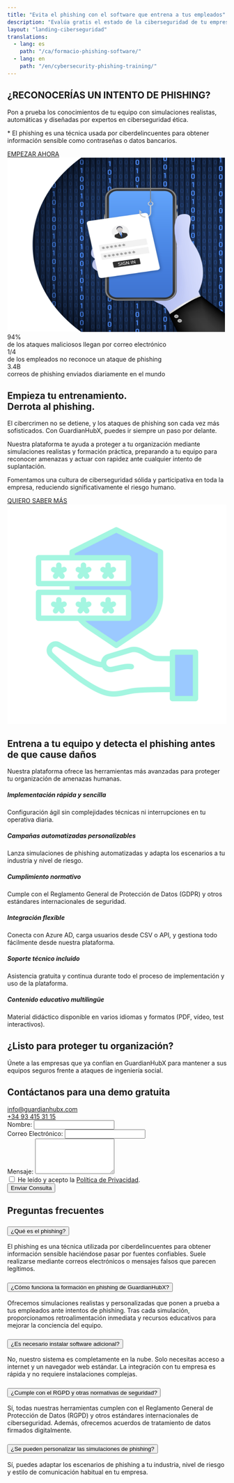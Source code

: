 ```yaml
---
title: "Evita el phishing con el software que entrena a tus empleados"
description: "Evalúa gratis el estado de la ciberseguridad de tu empresa con GuardianHubX. Entrena a tu equipo contra ataques de phishing con simulaciones realistas y personalizadas."
layout: "landing-ciberseguridad"
translations:
  - lang: es
    path: "/ca/formacio-phishing-software/"
  - lang: en
    path: "/en/cybersecurity-phishing-training/"
---
```


<!-- Hero Section -->
<section class="landing-hero-section">
  <div class="container">
    <div class="row align-items-center">
      <div class="col-lg-6 landing-fade-in">
        <h1 class="landing-hero-title">¿RECONOCERÍAS UN INTENTO DE PHISHING?</h1>
        <p class="landing-hero-subtitle">Pon a prueba los conocimientos de tu equipo con simulaciones realistas, automáticas y diseñadas por expertos en ciberseguridad ética.</p>
        <p class="landing-hero-disclaimer">* El phishing es una técnica usada por ciberdelincuentes para obtener información sensible como contraseñas o datos bancarios.</p>
        <a href="/es/formacion-phishing-software#contact" class="landing-btn landing-btn-primary" rel="nofollow">
          EMPEZAR AHORA <i class="fas fa-arrow-right landing-arrow-soft-green"></i>
        </a>
      </div>
      <div class="col-lg-6 text-center landing-slide-in-right">
        <div class="landing-hero-img-wrapper">
          <img src="/img/formacion-phishing.svg" alt="Software de formación en phishing para empresas" class="landing-hero-img-custom" width="500" height="400" loading="lazy">
        </div>
      </div>
    </div>
  </div>
</section>

<!-- Stats Highlight -->
<section class="landing-stats-highlight">
  <div class="container">
    <div class="row text-center">
      <div class="col-md-4 mb-4 landing-fade-in">
        <div class="landing-stat-number">94%</div>
        <div class="landing-stat-text">de los ataques maliciosos llegan por correo electrónico</div>
      </div>
      <div class="col-md-4 mb-4 landing-fade-in">
        <div class="landing-stat-number">1/4</div>
        <div class="landing-stat-text">de los empleados no reconoce un ataque de phishing</div>
      </div>
      <div class="col-md-4 mb-4 landing-fade-in">
        <div class="landing-stat-number">3.4B</div>
        <div class="landing-stat-text">correos de phishing enviados diariamente en el mundo</div>
      </div>
    </div>
  </div>
</section>

<!-- Entrenamiento Section -->
<section class="landing-section">
  <div class="container">
    <div class="row align-items-center">
      <div class="col-lg-8 landing-slide-in-left">
        <h2 class="landing-section-title text-start">Empieza tu entrenamiento.<br>Derrota al phishing.</h2>
        <p class="mb-3 landing-text-muted">El cibercrimen no se detiene, y los ataques de phishing son cada vez más sofisticados. Con GuardianHubX, puedes ir siempre un paso por delante.</p>
        <p class="mb-3 landing-text-muted">Nuestra plataforma te ayuda a proteger a tu organización mediante simulaciones realistas y formación práctica, preparando a tu equipo para reconocer amenazas y actuar con rapidez ante cualquier intento de suplantación.</p>
        <p class="mb-4 landing-text-muted">Fomentamos una cultura de ciberseguridad sólida y participativa en toda la empresa, reduciendo significativamente el riesgo humano.</p>
        <a href="/es/formacion-phishing-software#contact" class="landing-btn landing-btn-primary" rel="nofollow">
          QUIERO SABER MÁS <i class="fas fa-arrow-right landing-arrow-soft-green"></i>
        </a>
      </div>
      <div class="col-lg-4 text-center landing-slide-in-right">
        <img src="/img/phishing-software.svg" alt="Software para formación en phishing empresarial" class="img-fluid landing-training-img" loading="lazy">
      </div>
    </div>
  </div>
</section>

<!-- Benefits Section -->
<section class="landing-section landing-section-alt">
  <div class="container">
    <h2 class="landing-section-title landing-fade-in">Entrena a tu equipo y detecta el phishing antes de que cause daños</h2>
    <p class="landing-section-subtitle landing-fade-in">Nuestra plataforma ofrece las herramientas más avanzadas para proteger tu organización de amenazas humanas.</p>
    <div class="row g-4">
      <div class="col-lg-4 col-md-6 landing-fade-in">
        <div class="landing-benefit-card">
          <div class="landing-benefit-icon">
            <i class="fas fa-rocket"></i>
          </div>
          <h5 class="landing-benefit-title">Implementación rápida y sencilla</h5>
          <p class="landing-benefit-text">Configuración ágil sin complejidades técnicas ni interrupciones en tu operativa diaria.</p>
        </div>
      </div>
      <div class="col-lg-4 col-md-6 landing-fade-in">
        <div class="landing-benefit-card">
          <div class="landing-benefit-icon">
            <i class="fas fa-robot"></i>
          </div>
          <h5 class="landing-benefit-title">Campañas automatizadas personalizables</h5>
          <p class="landing-benefit-text">Lanza simulaciones de phishing automatizadas y adapta los escenarios a tu industria y nivel de riesgo.</p>
        </div>
      </div>
      <div class="col-lg-4 col-md-6 landing-fade-in">
        <div class="landing-benefit-card">
          <div class="landing-benefit-icon">
            <i class="fas fa-shield-alt"></i>
          </div>
          <h5 class="landing-benefit-title">Cumplimiento normativo</h5>
          <p class="landing-benefit-text">Cumple con el Reglamento General de Protección de Datos (GDPR) y otros estándares internacionales de seguridad.</p>
        </div>
      </div>
      <div class="col-lg-4 col-md-6 landing-fade-in">
        <div class="landing-benefit-card">
          <div class="landing-benefit-icon">
            <i class="fas fa-plug"></i>
          </div>
          <h5 class="landing-benefit-title">Integración flexible</h5>
          <p class="landing-benefit-text">Conecta con Azure AD, carga usuarios desde CSV o API, y gestiona todo fácilmente desde nuestra plataforma.</p>
        </div>
      </div>
      <div class="col-lg-4 col-md-6 landing-fade-in">
        <div class="landing-benefit-card">
          <div class="landing-benefit-icon">
            <i class="fas fa-headset"></i>
          </div>
          <h5 class="landing-benefit-title">Soporte técnico incluido</h5>
          <p class="landing-benefit-text">Asistencia gratuita y continua durante todo el proceso de implementación y uso de la plataforma.</p>
        </div>
      </div>
      <div class="col-lg-4 col-md-6 landing-fade-in">
        <div class="landing-benefit-card">
          <div class="landing-benefit-icon">
            <i class="fas fa-graduation-cap"></i>
          </div>
          <h5 class="landing-benefit-title">Contenido educativo multilingüe</h5>
          <p class="landing-benefit-text">Material didáctico disponible en varios idiomas y formatos (PDF, vídeo, test interactivos).</p>
        </div>
      </div>
    </div>
  </div>
</section>

<div id="contact"></div>

<!-- CTA Section -->
<section class="landing-cta-section py-5">
  <div class="container text-center">
    <h2 class="landing-cta-title landing-fade-in">¿Listo para proteger tu organización?</h2>
    <p class="landing-cta-subtitle landing-fade-in">Únete a las empresas que ya confían en GuardianHubX para mantener a sus equipos seguros frente a ataques de ingeniería social.</p>
  </div>
</section>

<!-- Contact Form Section -->
<section class="landing-contact-section py-5">
  <div class="container">
    <h2 class="landing-section-title text-center mb-4">Contáctanos para una demo gratuita</h2>
    <div class="row justify-content-md-center mb-5">
      <div class="col-12 col-md-4 d-flex align-items-center justify-content-start mb-3">
        <i class="fas fa-envelope fa-2x landing-text-primary me-3"></i>
        <a href="mailto:info@guardianhubx.com" class="landing-text-muted fs-5">
          info@guardianhubx.com
        </a>
      </div>
      <div class="col-12 col-md-4 d-flex align-items-center justify-content-start mb-3">
        <i class="fas fa-phone fa-2x landing-text-primary me-3"></i>
        <a href="tel:+34934153115" class="landing-text-muted fs-5">
          +34 93 415 31 15
        </a>
      </div>
    </div>

<!-- Formulario de contacto -->
<form class="gform row g-4" id="contactForm" action="https://script.google.com/macros/s/AKfycbyJO3Rs4loBRevIsltI1Fcg48BH_WAtGm6Rezhea-0g_FutfYbM0MwOQfEkDI0XXGF5/exec"  method="POST" novalidate>
    <!-- Nombre -->
    <div class="col-12 col-md-6">
    <label for="name" class="form-label">Nombre:</label>
    <input type="text" id="name" name="name" class="form-control" required aria-required="true">
    </div>
    <!-- Email -->
    <div class="col-12 col-md-6">
    <label for="email" class="form-label">Correo Electrónico:</label>
    <input type="email" id="email" name="email" class="form-control" required aria-required="true">
    </div>
    <!-- Mensaje -->
    <div class="col-12">
    <label for="message" class="form-label">Mensaje:</label>
    <textarea id="message" name="message" rows="5" class="form-control" required aria-required="true"></textarea>
    </div>
    <!-- Consentimiento -->
    <div class="col-12">
    <div class="form-check bg-light p-3 ps-5 rounded border">
        <input class="form-check-input" type="checkbox" id="privacy-policy" name="privacy-policy" required>
        <label class="form-check-label fw-bold ms-2" for="privacy-policy">
        He leído y acepto la <a href="/es/politica-de-privacidad" target="_blank" rel="noopener">Política de Privacidad</a>.
        </label>
    </div>
    </div>
    <!-- Botón de envío -->
    <div class="col-12 text-center">
    <button type="submit" class="landing-btn landing-btn-primary px-5">Enviar Consulta</button>
    </div>
    <!-- Campos ocultos -->
    <input type="hidden" name="g-recaptcha-response" id="g-recaptcha-response">
    <input type="hidden" name="_next" value="/es/gracias-phishing">
    <input type="hidden" name="_subject" value="Solicitud de información - Phishing">
    <input type="hidden" name="_autoresponse" value="Gracias por tu consulta. Nos pondremos en contacto contigo lo antes posible.">
    <input type="hidden" name="_template" value="table">
</form>
  </div>
</section>

<!-- Scripts -->
<script src="https://cdnjs.cloudflare.com/ajax/libs/bootstrap/5.3.0/js/bootstrap.bundle.min.js"></script> 
<script>
    // Navbar scroll effect
    window.addEventListener('scroll', function() {
        const navbar = document.querySelector('.landing-navbar');
        if (navbar && window.scrollY > 50) {
            navbar.classList.add('landing-scrolled');
        } else if (navbar) {
            navbar.classList.remove('landing-scrolled');
        }
    });

    // Scroll animations
    const observerOptions = {
        threshold: 0.1,
        rootMargin: '0px 0px -50px 0px'
    };

    const observer = new IntersectionObserver(function(entries) {
        entries.forEach(entry => {
            if (entry.isIntersecting) {
                entry.target.classList.add('landing-visible');
            }
        });
    }, observerOptions);

    // Aplica animaciones a elementos visuales
    document.querySelectorAll('.landing-fade-in, .landing-slide-in-left, .landing-slide-in-right').forEach(el => {
        observer.observe(el);
    });

    // Animación de carga
    window.addEventListener('load', function() {
        document.body.style.opacity = '1';
    });
</script>

<!-- FAQ Section -->
<section class="landing-section py-5">
<div class="container">
<h2 class="landing-section-title text-center mb-4">Preguntas frecuentes</h2>
<div class="accordion" id="faqAccordion">
   
<!-- Pregunta 1 -->
<div class="accordion-item">
<h3 class="accordion-header" id="faq1">
    <button class="accordion-button collapsed" type="button" data-bs-toggle="collapse" data-bs-target="#faq1-collapse" aria-expanded="false" aria-controls="faq1-collapse">
    ¿Qué es el phishing?
    </button>
</h3>
<div id="faq1-collapse" class="accordion-collapse collapse" aria-labelledby="faq1" data-bs-parent="#faqAccordion">
    <div class="accordion-body">
    El phishing es una técnica utilizada por ciberdelincuentes para obtener información sensible haciéndose pasar por fuentes confiables. Suele realizarse mediante correos electrónicos o mensajes falsos que parecen legítimos.
    </div>
</div>
</div>

<!-- Pregunta 2 -->
<div class="accordion-item mt-3">
<h3 class="accordion-header" id="faq2">
    <button class="accordion-button collapsed" type="button" data-bs-toggle="collapse" data-bs-target="#faq2-collapse" aria-expanded="false" aria-controls="faq2-collapse">
    ¿Cómo funciona la formación en phishing de GuardianHubX?
    </button>
</h3>
<div id="faq2-collapse" class="accordion-collapse collapse" aria-labelledby="faq2" data-bs-parent="#faqAccordion">
    <div class="accordion-body">
    Ofrecemos simulaciones realistas y personalizadas que ponen a prueba a tus empleados ante intentos de phishing. Tras cada simulación, proporcionamos retroalimentación inmediata y recursos educativos para mejorar la conciencia del equipo.
    </div>
</div>
</div>

<!-- Pregunta 3 -->
<div class="accordion-item mt-3">
<h3 class="accordion-header" id="faq3">
    <button class="accordion-button collapsed" type="button" data-bs-toggle="collapse" data-bs-target="#faq3-collapse" aria-expanded="false" aria-controls="faq3-collapse">
    ¿Es necesario instalar software adicional?
    </button>
</h3>
<div id="faq3-collapse" class="accordion-collapse collapse" aria-labelledby="faq3" data-bs-parent="#faqAccordion">
    <div class="accordion-body">
    No, nuestro sistema es completamente en la nube. Solo necesitas acceso a internet y un navegador web estándar. La integración con tu empresa es rápida y no requiere instalaciones complejas.
    </div>
</div>
</div>

<!-- Pregunta 4 -->
<div class="accordion-item mt-3">
<h3 class="accordion-header" id="faq4">
    <button class="accordion-button collapsed" type="button" data-bs-toggle="collapse" data-bs-target="#faq4-collapse" aria-expanded="false" aria-controls="faq4-collapse">
    ¿Cumple con el RGPD y otras normativas de seguridad?
    </button>
</h3>
<div id="faq4-collapse" class="accordion-collapse collapse" aria-labelledby="faq4" data-bs-parent="#faqAccordion">
    <div class="accordion-body">
    Sí, todas nuestras herramientas cumplen con el Reglamento General de Protección de Datos (RGPD) y otros estándares internacionales de ciberseguridad. Además, ofrecemos acuerdos de tratamiento de datos firmados digitalmente.
    </div>
</div>
</div>

<!-- Pregunta 5 -->
<div class="accordion-item mt-3">
<h3 class="accordion-header" id="faq5">
    <button class="accordion-button collapsed" type="button" data-bs-toggle="collapse" data-bs-target="#faq5-collapse" aria-expanded="false" aria-controls="faq5-collapse">
    ¿Se pueden personalizar las simulaciones de phishing?
    </button>
</h3>
<div id="faq5-collapse" class="accordion-collapse collapse" aria-labelledby="faq5" data-bs-parent="#faqAccordion">
    <div class="accordion-body">
    Sí, puedes adaptar los escenarios de phishing a tu industria, nivel de riesgo y estilo de comunicación habitual en tu empresa.
    </div>
</div>
</div>
</div>
</div>
</section>